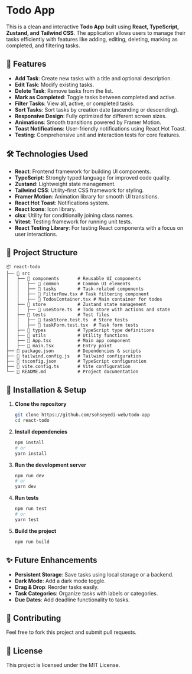 # Todo App

This is a clean and interactive **Todo App** built using **React, TypeScript, Zustand, and Tailwind CSS**. The application allows users to manage their tasks efficiently with features like adding, editing, deleting, marking as completed, and filtering tasks.

## 🚀 Features

- **Add Task**: Create new tasks with a title and optional description.
- **Edit Task**: Modify existing tasks.
- **Delete Task**: Remove tasks from the list.
- **Mark as Completed**: Toggle tasks between completed and active.
- **Filter Tasks**: View all, active, or completed tasks.
- **Sort Tasks**: Sort tasks by creation date (ascending or descending).
- **Responsive Design**: Fully optimized for different screen sizes.
- **Animations**: Smooth transitions powered by Framer Motion.
- **Toast Notifications**: User-friendly notifications using React Hot Toast.
- **Testing**: Comprehensive unit and interaction tests for core features.

## 🛠️ Technologies Used

- **React**: Frontend framework for building UI components.
- **TypeScript**: Strongly typed language for improved code quality.
- **Zustand**: Lightweight state management.
- **Tailwind CSS**: Utility-first CSS framework for styling.
- **Framer Motion**: Animation library for smooth UI transitions.
- **React Hot Toast**: Notifications system.
- **React Icons**: Icon library.
- **clsx**: Utility for conditionally joining class names.
- **Vitest**: Testing framework for running unit tests.
- **React Testing Library**: For testing React components with a focus on user interactions.

## 📂 Project Structure

```
📦 react-todo
├── 📁 src
│   ├── 📁 components       # Reusable UI components
│   │   ├── 📁 common       # Common UI elements
│   │   ├── 📁 tasks        # Task-related components
│   │   ├── 📄 FilterRow.tsx # Task filtering component
│   │   ├── 📄 TodosContainer.tsx # Main container for todos
│   ├── 📁 store            # Zustand state management
│   │   ├── 📄 useStore.ts  # Todo store with actions and state
│   ├── 📁 tests            # Test files
│   │   ├── 📄 taskStore.test.ts  # Store tests
│   │   ├── 📄 taskForm.test.tsx  # Task form tests
│   ├── 📁 types            # TypeScript type definitions
│   ├── 📁 utils            # Utility functions
│   ├── 📄 App.tsx          # Main app component
│   ├── 📄 main.tsx         # Entry point
├── 📄 package.json         # Dependencies & scripts
├── 📄 tailwind.config.js   # Tailwind configuration
├── 📄 tsconfig.json        # TypeScript configuration
├── 📄 vite.config.ts       # Vite configuration
└── 📄 README.md            # Project documentation
```

## 🔧 Installation & Setup

1. **Clone the repository**

   ```sh
   git clone https://github.com/sohseyedi-web/todo-app
   cd react-todo
   ```

2. **Install dependencies**

   ```sh
   npm install
   # or
   yarn install
   ```

3. **Run the development server**

   ```sh
   npm run dev
   # or
   yarn dev
   ```

4. **Run tests**

   ```sh
   npm run test
   # or
   yarn test
   ```

5. **Build the project**
   ```sh
   npm run build
   ```

## ✨ Future Enhancements

- **Persistent Storage**: Save tasks using local storage or a backend.
- **Dark Mode**: Add a dark mode toggle.
- **Drag & Drop**: Reorder tasks easily.
- **Task Categories**: Organize tasks with labels or categories.
- **Due Dates**: Add deadline functionality to tasks.

## 🤝 Contributing

Feel free to fork this project and submit pull requests.

## 📜 License

This project is licensed under the MIT License.
